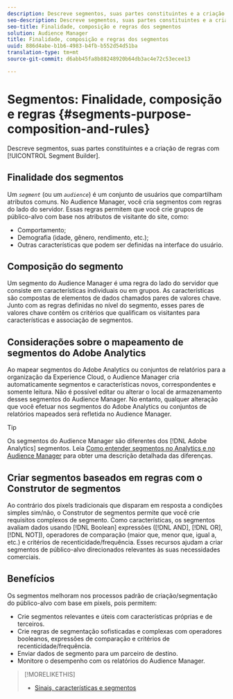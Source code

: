 ```yaml
---
description: Descreve segmentos, suas partes constituintes e a criação de regras com o Construtor de segmentos.
seo-description: Descreve segmentos, suas partes constituintes e a criação de regras com o Construtor de segmentos.
seo-title: Finalidade, composição e regras dos segmentos
solution: Audience Manager
title: Finalidade, composição e regras dos segmentos
uuid: 886d4abe-b1b6-4983-b4fb-b552d54d51ba
translation-type: tm+mt
source-git-commit: d6abb45fa8b88248920b64db3ac4e72c53ecee13

---
```



# Segmentos: Finalidade, composição e regras {#segments-purpose-composition-and-rules}

Descreve segmentos, suas partes constituintes e a criação de regras com [!UICONTROL Segment Builder].

## Finalidade dos segmentos

Um *`segment`* (ou um *`audience`*) é um conjunto de usuários que compartilham atributos comuns. No Audience Manager, você cria segmentos com regras do lado do servidor. Essas regras permitem que você crie grupos de público-alvo com base nos atributos de visitante do site, como:

* Comportamento;
* Demografia (idade, gênero, rendimento, etc.);
* Outras características que podem ser definidas na interface do usuário.

## Composição do segmento

Um segmento do Audience Manager é uma regra do lado do servidor que consiste em características individuais ou em grupos. As características são compostas de elementos de dados chamados pares de valores chave. Junto com as regras definidas no nível do segmento, esses pares de valores chave contêm os critérios que qualificam os visitantes para características e associação de segmentos.

## Considerações sobre o mapeamento de segmentos do Adobe Analytics

 Ao mapear segmentos do Adobe Analytics ou conjuntos de relatórios para a organização da Experience Cloud, o Audience Manager cria automaticamente segmentos e características novos, correspondentes e somente leitura. Não é possível editar ou alterar o local de armazenamento desses segmentos do Audience Manager. No entanto, qualquer alteração que você efetuar nos segmentos do Adobe Analytics ou conjuntos de relatórios mapeados será refletida no Audience Manager.

>[!TIP]
>
>Os segmentos do Audience Manager são diferentes dos [!DNL Adobe Analytics] segmentos. Leia [Como entender segmentos no Analytics e no Audience Manager](https://marketing.adobe.com/resources/help/en_US/analytics/audiences/aam-analytics-segments.html) para obter uma descrição detalhada das diferenças.

## Criar segmentos baseados em regras com o Construtor de segmentos

Ao contrário dos pixels tradicionais que disparam em resposta a condições simples sim/não, o Construtor de segmentos permite que você crie requisitos complexos de segmento. Como características, os segmentos avaliam dados usando [!DNL Boolean] expressões ([!DNL AND], [!DNL OR], [!DNL NOT]), operadores de comparação (maior que, menor que, igual a, etc.) e critérios de recenticidade/frequência. Esses recursos ajudam a criar segmentos de público-alvo direcionados relevantes às suas necessidades comerciais.

## Benefícios

Os segmentos melhoram nos processos padrão de criação/segmentação do público-alvo com base em pixels, pois permitem:

* Crie segmentos relevantes e úteis com características próprias e de terceiros.
* Crie regras de segmentação sofisticadas e complexas com operadores booleanos, expressões de comparação e critérios de recenticidade/frequência.
* Enviar dados de segmento para um parceiro de destino.
* Monitore o desempenho com os relatórios do Audience Manager.

>[!MORELIKETHIS]
>
>* [Sinais, características e segmentos](../../reference/signal-trait-segment.md)

